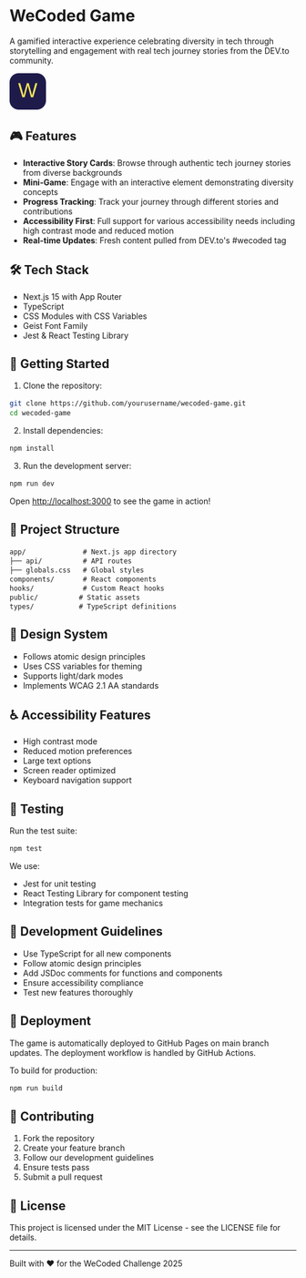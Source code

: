 # WeCoded Game

A gamified interactive experience celebrating diversity in tech through storytelling and engagement with real tech journey stories from the DEV.to community.

![WeCoded Game Banner](public/wecoded.svg)

## 🎮 Features

- **Interactive Story Cards**: Browse through authentic tech journey stories from diverse backgrounds
- **Mini-Game**: Engage with an interactive element demonstrating diversity concepts
- **Progress Tracking**: Track your journey through different stories and contributions
- **Accessibility First**: Full support for various accessibility needs including high contrast mode and reduced motion
- **Real-time Updates**: Fresh content pulled from DEV.to's #wecoded tag

## 🛠️ Tech Stack

- Next.js 15 with App Router
- TypeScript
- CSS Modules with CSS Variables
- Geist Font Family
- Jest & React Testing Library

## 🚀 Getting Started

1. Clone the repository:
```bash
git clone https://github.com/yourusername/wecoded-game.git
cd wecoded-game
```

2. Install dependencies:
```bash
npm install
```

3. Run the development server:
```bash
npm run dev
```

Open [http://localhost:3000](http://localhost:3000) to see the game in action!

## 📖 Project Structure

```
app/              # Next.js app directory
├── api/          # API routes
├── globals.css   # Global styles
components/       # React components
hooks/            # Custom React hooks
public/          # Static assets
types/           # TypeScript definitions
```

## 🎨 Design System

- Follows atomic design principles
- Uses CSS variables for theming
- Supports light/dark modes
- Implements WCAG 2.1 AA standards

## ♿ Accessibility Features

- High contrast mode
- Reduced motion preferences
- Large text options
- Screen reader optimized
- Keyboard navigation support

## 🧪 Testing

Run the test suite:
```bash
npm test
```

We use:
- Jest for unit testing
- React Testing Library for component testing
- Integration tests for game mechanics

## 📝 Development Guidelines

- Use TypeScript for all new components
- Follow atomic design principles
- Add JSDoc comments for functions and components
- Ensure accessibility compliance
- Test new features thoroughly

## 🚀 Deployment

The game is automatically deployed to GitHub Pages on main branch updates. The deployment workflow is handled by GitHub Actions.

To build for production:
```bash
npm run build
```

## 🤝 Contributing

1. Fork the repository
2. Create your feature branch
3. Follow our development guidelines
4. Ensure tests pass
5. Submit a pull request

## 📄 License

This project is licensed under the MIT License - see the LICENSE file for details.

---

Built with ❤️ for the WeCoded Challenge 2025
